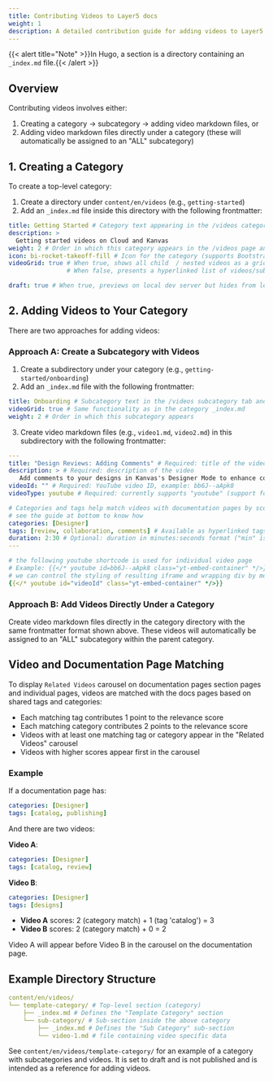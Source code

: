 ```yaml
---
title: Contributing Videos to Layer5 docs
weight: 1
description: A detailed contribution guide for adding videos to Layer5 Docs docs videos gallary
---
```


{{< alert title="Note" >}}In Hugo, a section is a directory containing an `_index.md` file.{{< /alert >}}

## Overview

Contributing videos involves either:
1. Creating a category → subcategory → adding video markdown files, or
2. Adding video markdown files directly under a category (these will automatically be assigned to an "ALL" subcategory)

## 1. Creating a Category

To create a top-level category:

1. Create a directory under `content/en/videos` (e.g., `getting-started`)
2. Add an `_index.md` file inside this directory with the following frontmatter:

```yaml
title: Getting Started # Category text appearing in the /videos category tab and left sidebar
description: >
  Getting started videos on Cloud and Kanvas
weight: 2 # Order in which this category appears in the /videos page and left sidebar
icon: bi-rocket-takeoff-fill # Icon for the category (supports Bootstrap icons and local/remote assets)
videoGrid: true # When true, shows all child  / nested videos as a grid of cards on this section's index page
                # When false, presents a hyperlinked list of videos/sub-sections instead

draft: true # When true, previews on local dev server but hides from left sidebar and /videos landing page on published site
```

## 2. Adding Videos to Your Category

There are two approaches for adding videos:

### Approach A: Create a Subcategory with Videos

1. Create a subdirectory under your category (e.g., `getting-started/onboarding`)
2. Add an `_index.md` file with the following frontmatter:

```yaml
title: Onboarding # Subcategory text in the /videos subcategory tab and left sidebar
videoGrid: true # Same functionality as in the category _index.md
weight: 2 # Order in which this subcategory appears
```

3. Create video markdown files (e.g., `video1.md`, `video2.md`) in this subdirectory with the following frontmatter:

```yaml
---
title: "Design Reviews: Adding Comments" # Required: title of the video card/list
description: > # Required: description of the video
   Add comments to your designs in Kanvas's Designer Mode to enhance collaboration and streamline design reviews. 
videoId: "" # Required: YouTube video ID, example: bb6J--aApk8
videoType: youtube # Required: currently supports "youtube" (support for "local" is present, though currently disabled)

# Categories and tags help match videos with documentation pages by scoring relevance, 
# see the guide at bottom to know how
categories: [Designer] 
tags: [review, collaboration, comments] # Available as hyperlinked tags in the video card and individual video page
duration: 2:30 # Optional: duration in minutes:seconds format ("min" is automatically added)
---

# the following youtube shortcode is used for individual video page
# Example: {{</* youtube id=bb6J--aApk8 class="yt-embed-container" */>}}
# we can control the styling of resulting iframe and wrapping div by modify style of .yt-embed-container in assets/scss/_videos_project.scss
{{</* youtube id="videoId" class="yt-embed-container" */>}}
```

### Approach B: Add Videos Directly Under a Category

Create video markdown files directly in the category directory with the same frontmatter format shown above. These videos will automatically be assigned to an "ALL" subcategory within the parent category.

## Video and Documentation Page Matching

To display `Related Videos` carousel on documentation pages section pages and individual pages, videos are matched with the docs pages based on shared tags and categories:

- Each matching tag contributes 1 point to the relevance score
- Each matching category contributes 2 points to the relevance score
- Videos with at least one matching tag or category appear in the "Related Videos" carousel
- Videos with higher scores appear first in the carousel

### Example

If a documentation page has:
```yaml
categories: [Designer]
tags: [catalog, publishing]
```

And there are two videos:

**Video A**:
```yaml
categories: [Designer]
tags: [catalog, review]
```

**Video B**:
```yaml
categories: [Designer]
tags: [designs]
```

- **Video A** scores: 2 (category match) + 1 (tag 'catalog') = 3
- **Video B** scores: 2 (category match) + 0 = 2

Video A will appear before Video B in the carousel on the documentation page.

## Example Directory Structure

```yaml
content/en/videos/
└── template-category/ # Top-level section (category)
    ├── _index.md # Defines the "Template Category" section
    └── sub-category/ # Sub-section inside the above category
        ├── _index.md # Defines the "Sub Category" sub-section
        └── video-1.md # file containing video specific data
```

See `content/en/videos/template-category/` for an example of a category with subcategories and videos. It is set to draft and is not published and is intended as a reference for adding videos.